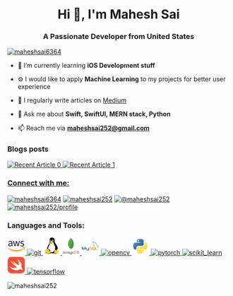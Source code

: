 <h1 align="center">Hi 👋, I'm Mahesh Sai</h1>
<h3 align="center">A Passionate Developer from United States</h3>

<p align="left"> <a href="https://twitter.com/maheshsai6364" target="blank"><img src="https://img.shields.io/twitter/follow/maheshsai6364?logo=twitter&style=for-the-badge" alt="maheshsai6364" /></a> </p>

- 🌱 I’m currently learning **iOS Development stuff**

- ⚙️ I would like to apply **Machine Learning** to my projects for better user experience   

- 📝 I regularly write articles on [Medium](https://maheshsai252.medium.com)

- 💬 Ask me about **Swift, SwiftUI, MERN stack, Python**

- 📫 Reach me via **maheshsai252@gmail.com**

### Blogs posts

<a target="_blank" href="https://github-readme-medium-recent-article.vercel.app/medium/@maheshsai252/0"><img src="https://github-readme-medium-recent-article.vercel.app/medium/@maheshsai252/0" alt="Recent Article 0"> 
<a target="_blank" href="https://github-readme-medium-recent-article.vercel.app/medium/@maheshsai252/1"><img src="https://github-readme-medium-recent-article.vercel.app/medium/@maheshsai252/1" alt="Recent Article 1"> 


<h3 align="left">Connect with me:</h3>
<p align="left">
<a href="https://twitter.com/maheshsai6364" target="blank"><img align="center" src="https://raw.githubusercontent.com/rahuldkjain/github-profile-readme-generator/master/src/images/icons/Social/twitter.svg" alt="maheshsai6364" height="30" width="40" /></a>
<a href="https://linkedin.com/in/maheshsai252" target="blank"><img align="center" src="https://raw.githubusercontent.com/rahuldkjain/github-profile-readme-generator/master/src/images/icons/Social/linked-in-alt.svg" alt="maheshsai252" height="30" width="40" /></a>
<a href="https://medium.com/@maheshsai252" target="blank"><img align="center" src="https://raw.githubusercontent.com/rahuldkjain/github-profile-readme-generator/master/src/images/icons/Social/medium.svg" alt="@maheshsai252" height="30" width="40" /></a>
<a href="https://auth.geeksforgeeks.org/user/maheshsai252/profile" target="blank"><img align="center" src="https://raw.githubusercontent.com/rahuldkjain/github-profile-readme-generator/master/src/images/icons/Social/geeks-for-geeks.svg" alt="maheshsai252/profile" height="30" width="40" /></a>
</p>

<h3 align="left">Languages and Tools:</h3>
<p align="left"> <a href="https://aws.amazon.com" target="_blank"> <img src="https://raw.githubusercontent.com/devicons/devicon/master/icons/amazonwebservices/amazonwebservices-original-wordmark.svg" alt="aws" width="40" height="40"/> </a> <a href="https://git-scm.com/" target="_blank"> <img src="https://www.vectorlogo.zone/logos/git-scm/git-scm-icon.svg" alt="git" width="40" height="40"/> </a> <a href="https://www.linux.org/" target="_blank"> <img src="https://raw.githubusercontent.com/devicons/devicon/master/icons/linux/linux-original.svg" alt="linux" width="40" height="40"/> </a> <a href="https://www.mongodb.com/" target="_blank"> <img src="https://raw.githubusercontent.com/devicons/devicon/master/icons/mongodb/mongodb-original-wordmark.svg" alt="mongodb" width="40" height="40"/> </a> <a href="https://www.mysql.com/" target="_blank"> <img src="https://raw.githubusercontent.com/devicons/devicon/master/icons/mysql/mysql-original-wordmark.svg" alt="mysql" width="40" height="40"/> </a> <a href="https://opencv.org/" target="_blank"> <img src="https://www.vectorlogo.zone/logos/opencv/opencv-icon.svg" alt="opencv" width="40" height="40"/> </a> <a href="https://www.python.org" target="_blank"> <img src="https://raw.githubusercontent.com/devicons/devicon/master/icons/python/python-original.svg" alt="python" width="40" height="40"/> </a> <a href="https://pytorch.org/" target="_blank"> <img src="https://www.vectorlogo.zone/logos/pytorch/pytorch-icon.svg" alt="pytorch" width="40" height="40"/> </a> <a href="https://scikit-learn.org/" target="_blank"> <img src="https://upload.wikimedia.org/wikipedia/commons/0/05/Scikit_learn_logo_small.svg" alt="scikit_learn" width="40" height="40"/> </a> <a href="https://developer.apple.com/swift/" target="_blank"> <img src="https://raw.githubusercontent.com/devicons/devicon/master/icons/swift/swift-original.svg" alt="swift" width="40" height="40"/> </a> <a href="https://www.tensorflow.org" target="_blank"> <img src="https://www.vectorlogo.zone/logos/tensorflow/tensorflow-icon.svg" alt="tensorflow" width="40" height="40"/> </a> </p>

<p><img align="center" src="https://github-readme-stats.vercel.app/api/top-langs?username=maheshsai252&show_icons=true&locale=en&layout=compact" alt="maheshsai252" /></p>
